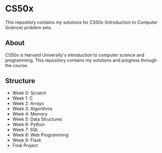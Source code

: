 # CS50x

This repository contains my solutions for CS50x (Introduction to Computer Science) problem sets.

## About

CS50x is Harvard University's introduction to computer science and programming. This repository contains my solutions and progress through the course.

## Structure

- Week 0: Scratch
- Week 1: C
- Week 2: Arrays
- Week 3: Algorithms
- Week 4: Memory
- Week 5: Data Structures
- Week 6: Python
- Week 7: SQL
- Week 8: Web Programming
- Week 9: Flask
- Final Project 
